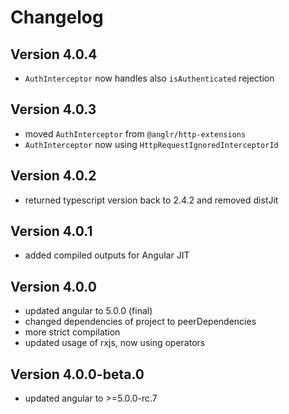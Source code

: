 # Changelog

## Version 4.0.4
 - `AuthInterceptor` now handles also `isAuthenticated` rejection

## Version 4.0.3
 - moved `AuthInterceptor` from `@anglr/http-extensions`
 - `AuthInterceptor` now using `HttpRequestIgnoredInterceptorId`

## Version 4.0.2
 - returned typescript version back to 2.4.2 and removed distJit

## Version 4.0.1
 - added compiled outputs for Angular JIT

## Version 4.0.0
 - updated angular to 5.0.0 (final)
 - changed dependencies of project to peerDependencies
 - more strict compilation
 - updated usage of rxjs, now using operators

## Version 4.0.0-beta.0
 - updated angular to >=5.0.0-rc.7